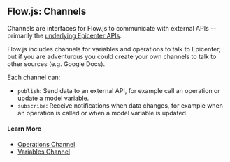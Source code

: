 ## Flow.js: Channels

Channels are interfaces for Flow.js to communicate with external APIs -- primarily the [underlying Epicenter APIs](../../creating_your_interface/).

Flow.js includes channels for variables and operations to talk to Epicenter, but if you are adventurous you could create your own channels to talk to other sources (e.g. Google Docs).

Each channel can:

* `publish`: Send data to an external API, for example call an operation or update a model variable.
* `subscribe`: Receive notifications when data changes, for example when an operation is called or when a model variable is updated.


#### Learn More

* [Operations Channel](../generated/channels/operations-channel/)
* [Variables Channel](../generated/channels/variables-channel/)
